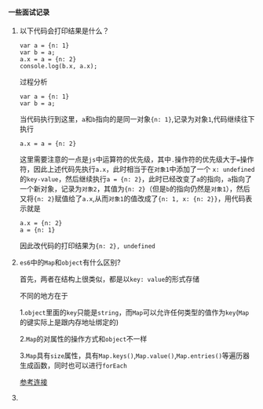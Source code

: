 
#### 一些面试记录

1. 以下代码会打印结果是什么？
    ```
    var a = {n: 1}
    var b = a;
    a.x = a = {n: 2}
    console.log(b.x, a.x);
    ```
    过程分析
    ```
    var a = {n: 1}
    var b = a;
    ```
    当代码执行到这里，`a`和`b`指向的是同一对象`{n: 1}`,记录为对象`1`,代码继续往下执行
    ```
    a.x = a = {n: 2}
    ```
    这里需要注意的一点是`js`中运算符的优先级，其中`.`操作符的优先级大于`=`操作符，因此上述代码先执行`a.x`，此时相当于在`对象1`中添加了一个 `x: undefined`的`key-value`，然后继续执行`a = {n: 2}`，此时已经改变了`a`的指向，`a`指向了一个新对象，记录为`对象2`，其值为`{n: 2}`（但是`b`的指向仍然是`对象1`），然后又将`{n: 2}`赋值给了`a.x`,从而`对象1`的值改成了`{n: 1, x: {n: 2}}`，用代码表示就是
    ```
    a.x = {n: 2}
    a = {n: 1}
    ```
    因此改代码的打印结果为`{n: 2}, undefined`
2. `es6`中的`Map`和`object`有什么区别?

    首先，两者在结构上很类似，都是以`key: value`的形式存储

    不同的地方在于

      1.`object`里面的`key`只能是`string`，而`Map`可以允许任何类型的值作为`key`(`Map`的键实际上是跟内存地址绑定的)

      2.`Map`的对属性的操作方式和`object`不一样

      3.`Map`具有`size`属性，具有`Map.keys()`,`Map.value()`,`Map.entries()`等遍历器生成函数，同时也可以进行`forEach`

    [参考连接](http://es6.ruanyifeng.com/#docs/set-map#Map)

3. 